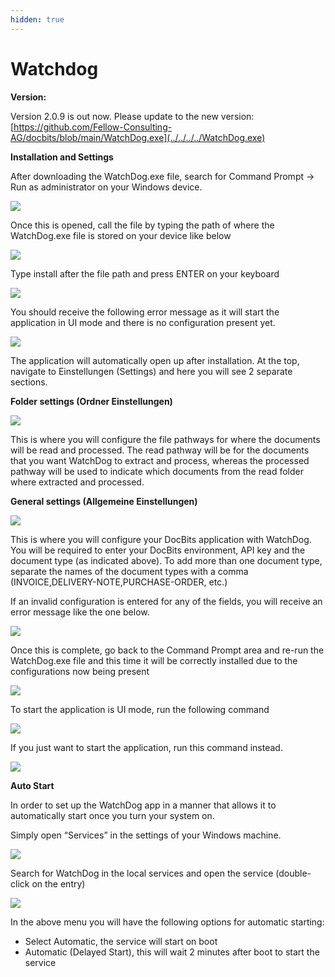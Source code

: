 ```yaml
---
hidden: true
---
```


# Watchdog

**Version:**

Version 2.0.9 is out now. Please update to the new version: [https://github.com/Fellow-Consulting-AG/docbits/blob/main/WatchDog.exe](../../../../WatchDog.exe)

**Installation and Settings**

After downloading the WatchDog.exe file, search for Command Prompt → Run as administrator on your Windows device.

![](https://lh7-us.googleusercontent.com/a2kmyk7eD7HqZfPiLWmvSGFnpzg9oHejHe5TpE6gFwErFyJYYBB5BZjqopwr-cEqmlMvaW8-PgARZUGI9KMKHSkz-lU_C_w6aHrVA4Wqhwo8WBSqnBfVvCpSckqLu4PwUriGs1MxbKHBBkuQ2pPaVRM)

Once this is opened, call the file by typing the path of where the WatchDog.exe file is stored on your device like below

![](https://lh7-us.googleusercontent.com/W_jDgPVTtpEW96jR0w_ibnZGY2CVwF2nAN0nEjMW3liw10bgPGlADiVR_lWyEAlfGYRD--gSQMdEqboRlMW5TAEP6Ao3GOW-hP3tQimA58K9Uh-WNZf7i06YYNqk5_EgKERYkjMzPx1Xd56qH2Pw8wA)

Type install after the file path and press ENTER on your keyboard

![](https://lh7-us.googleusercontent.com/vZQxNIh_wY2SFTznxNTboFOSePmEMqXQMWbhsSoO45B_mIh_6C-yjfJ4SPleBIIV4p943XBN1E-3HJBgFXRRABVfDX9Ey-dnb9c5KYaNleOmE5x1ocK32zLQ4luc71rmcbv7V_dQ8pEtH_WoWZkN0fg)

You should receive the following error message as it will start the application in UI mode and there is no configuration present yet.

![](https://lh7-us.googleusercontent.com/HmudHszeaiAj3xIlb1Oz1IXPh3Kz1JovUvPjkr9UI7EwSGbGWRK7xVhUNwc9LGlt3t1RRVR0l7DFLfG_Ob2b8Yxd4DffLb27Hv3z22tzf9LqDVTn577CFV-4Bzs2P_vTsGDJvtNzf8XW0wPiaWLDj2o)

The application will automatically open up after installation. At the top, navigate to Einstellungen (Settings) and here you will see 2 separate sections.

**Folder settings (Ordner Einstellungen)**

![](https://lh7-us.googleusercontent.com/8uSWIY8EJKPrKj9Zk5buY_ByE9fu2oE7mJ-shG1VB2n7QWyVLAfDfUFdj-Jv3hBq2ncf2Ls1Wh3Lm7Kf-TFqet7yFso2S6srnZev-yzVdKjUxtCMTt2IUtWvUwUU0LMGktA8ioBfIkkZGqG4f53yYHM)

This is where you will configure the file pathways for where the documents will be read and processed. The read pathway will be for the documents that you want WatchDog to extract and process, whereas the processed pathway will be used to indicate which documents from the read folder where extracted and processed.

**General settings (Allgemeine Einstellungen)**

![](https://lh7-us.googleusercontent.com/mTUxSXPBZi_TTtVEQbGQXyXNonkIuganpTjqaamkB7C7zZ7Qaodvf9Sl8nXjnp6ZpYNf8XOwvuk-MYYEyGkFcKB-SqC9lklBXehC-3jMI7G12tXqfa6ROWywPBFE4fy-p-DcuLo3QdZXy-1rjSzlu9s)

This is where you will configure your DocBits application with WatchDog. You will be required to enter your DocBits environment, API key and the document type (as indicated above). To add more than one document type, separate the names of the document types with a comma (INVOICE,DELIVERY-NOTE,PURCHASE-ORDER, etc.)

If an invalid configuration is entered for any of the fields, you will receive an error message like the one below.

![](https://lh7-us.googleusercontent.com/BIOMuVCPUojfwPVr-cJukzvoBdWdtxzj5XCXocWlZwbaXwkTpb4u5Gk84vKu-_Z5UxvZ2cq0asHs4aFRLklBrUOKA19d2R4nqsxyZjd3iJlh3y97f07OfzEyv6jl7JpnorANzdPIgyZfqwmCEYZOlek)

Once this is complete, go back to the Command Prompt area and re-run the WatchDog.exe file and this time it will be correctly installed due to the configurations now being present

![](https://lh7-us.googleusercontent.com/GqtwbyvQjjNb1u9DY_Eww2woOdK1nYMm0oRMFxEGWSP9oSYN51eu1kkWiDzenz1rHGLvYG-ocwosOK2bTM6ruXTI5co05kjV2HPGI-8TgEIBTVCPpTrvs37SKMk9eBWY0KEj9vCCyPeqXYgCVD0DDXw)

To start the application is UI mode, run the following command

![](https://lh7-us.googleusercontent.com/LELZuaiuL8ukiKPE-pbezsOZAICffXxAomx6gSe0vOvYaIdkr8Sr7X2znc_Lb3G76bh11X6kGPizWzoA05L-nBwUcJV8NNLUgQuGOf0TyICmhyL4syhnZFGu82JP0a3dORlQXz9MnTA_f-8b6oy8v6g)

If you just want to start the application, run this command instead.

![](https://lh7-us.googleusercontent.com/yHiO-x4CPGIjC9hRx6o-Wr5lAYiwjGi0vNBp3faB91OYIqm8TTZcz3SVDgjSmq_7TN11aVCsNHoHV5sR0FHsA5DJqxJ74z3lAmXoaDkkMutl7yXj4fCoabX-9SwfsWJwOaooiVZhCvOKFXvJOCBicEA)

**Auto Start**

In order to set up the WatchDog app in a manner that allows it to automatically start once you turn your system on.

Simply open “Services” in the settings of your Windows machine.

![](https://lh7-us.googleusercontent.com/IEqq96LGZ9lBz2E0ApDrTz5huYutY7G1DecXLwhkdIF0pS235RN9HIqcehuJvXv5tyLdOnobhM_VNeMFA7tnMhwvWCnFRU5G14cHWN1swA4ZYF1rjvKzZtFMaCK2MDsPebvIz3MejDwjiYEiQ-_BQyg)

Search for WatchDog in the local services and open the service (double-click on the entry)

![](https://lh7-us.googleusercontent.com/qOtVCqR-zytJw2zifnjHmW_s5Hl6ijJt72d3PRI_euZU0H3wA-QD69mSFOnyDEnCVJXblEeA_Zbh5iQsyPa8gPJ85TY8wz-Ir0aMd2SWoKizKw1G4yi9jOmtxZG7-9EZbOvborv45OASD6zSa6lLbAk)

In the above menu you will have the following options for automatic starting:

* Select Automatic, the service will start on boot
* Automatic (Delayed Start), this will wait 2 minutes after boot to start the service
